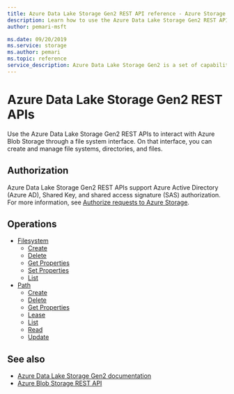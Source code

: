 ```yaml
---
title: Azure Data Lake Storage Gen2 REST API reference - Azure Storage
description: Learn how to use the Azure Data Lake Storage Gen2 REST APIs to interact with Azure Blob Storage through a file system interface.
author: pemari-msft

ms.date: 09/20/2019
ms.service: storage
ms.author: pemari
ms.topic: reference
service_description: Azure Data Lake Storage Gen2 is a set of capabilities dedicated to big data analytics, built on top of Azure Blob storage.
---
```


# Azure Data Lake Storage Gen2 REST APIs

Use the Azure Data Lake Storage Gen2 REST APIs to interact with Azure Blob Storage through a file system interface. On that interface, you can create and manage file systems, directories, and files.

## Authorization

Azure Data Lake Storage Gen2 REST APIs support Azure Active Directory (Azure AD), Shared Key, and shared access signature (SAS) authorization. For more information, see [Authorize requests to Azure Storage](authorize-requests-to-azure-storage.md).

## Operations

- [Filesystem](/rest/api/storageservices/datalakestoragegen2/filesystem)
  - [Create](/rest/api/storageservices/datalakestoragegen2/filesystem/create)
  - [Delete](/rest/api/storageservices/datalakestoragegen2/filesystem/delete)
  - [Get Properties](/rest/api/storageservices/datalakestoragegen2/filesystem/getproperties)
  - [Set Properties](/rest/api/storageservices/datalakestoragegen2/filesystem/setproperties)
  - [List](/rest/api/storageservices/datalakestoragegen2/filesystem/list)
- [Path](/rest/api/storageservices/datalakestoragegen2/path)
  - [Create](/rest/api/storageservices/datalakestoragegen2/path/create)
  - [Delete](/rest/api/storageservices/datalakestoragegen2/path/delete)
  - [Get Properties](/rest/api/storageservices/datalakestoragegen2/path/getproperties)
  - [Lease](/rest/api/storageservices/datalakestoragegen2/path/lease)
  - [List](/rest/api/storageservices/datalakestoragegen2/path/list)
  - [Read](/rest/api/storageservices/datalakestoragegen2/path/read)
  - [Update](/rest/api/storageservices/datalakestoragegen2/path/update)

## See also

- [Azure Data Lake Storage Gen2 documentation](/azure/storage/data-lake-storage/introduction)
- [Azure Blob Storage REST API](/rest/api/storageservices/blob-service-rest-api)
